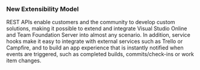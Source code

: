 ### New Extensibility Model

REST APIs enable customers and the community to develop custom solutions, making it possible to extend and integrate Visual Studio Online and Team Foundation Server into almost any scenario. In addition, service hooks make it easy to integrate with external services such as Trello or Campfire, and to build an app experience that is instantly notified when events are triggered, such as completed builds, commits/check-ins or work item changes.
